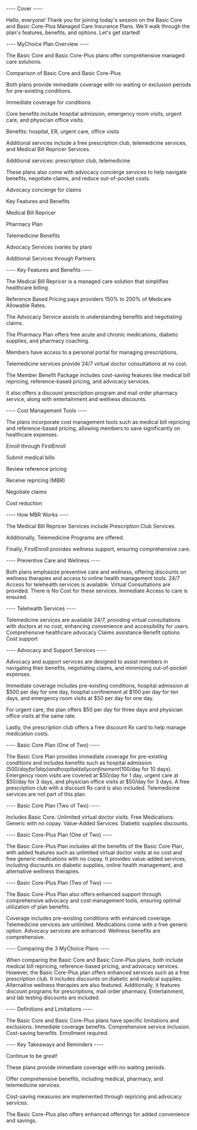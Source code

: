 ---- Cover ----

Hello, everyone!
Thank you for joining today's session on the Basic Core and Basic Core-Plus Managed Care Insurance Plans.
We'll walk through the plan's features, benefits, and options.
Let's get started!

---- MyChoice Plan Overview ----

The Basic Core and Basic Core-Plus plans offer comprehensive managed care solutions.

Comparison of Basic Core and Basic Core-Plus

Both plans provide immediate coverage with no waiting or exclusion periods for pre-existing conditions.

Immediate coverage for conditions

Core benefits include hospital admission, emergency room visits, urgent care, and physician office visits.

Benefits: hospital, ER, urgent care, office visits

Additional services include a free prescription club, telemedicine services, and Medical Bill Repricer Services.

Additional services: prescription club, telemedicine

These plans also come with advocacy concierge services to help navigate benefits, negotiate claims, and reduce out-of-pocket costs.

Advocacy concierge for claims

Key Features and Benefits

Medical Bill Repricer

Pharmacy Plan

Telemedicine Benefits

Advocacy Services (varies by plan)

Additional Services through Partners

---- Key Features and Benefits ----

The Medical Bill Repricer is a managed care solution that simplifies healthcare billing.

Reference Based Pricing pays providers 150% to 200% of Medicare Allowable Rates.

The Advocacy Service assists in understanding benefits and negotiating claims.

The Pharmacy Plan offers free acute and chronic medications, diabetic supplies, and pharmacy coaching.

Members have access to a personal portal for managing prescriptions.

Telemedicine services provide 24/7 virtual doctor consultations at no cost.

The Member Benefit Package includes cost-saving features like medical bill repricing, reference-based pricing, and advocacy services.

It also offers a discount prescription program and mail order pharmacy service, along with entertainment and wellness discounts.

---- Cost Management Tools ----

The plans incorporate cost management tools such as medical bill repricing and reference-based pricing, allowing members to save significantly on healthcare expenses.

Enroll through FirstEnroll

Submit medical bills

Review reference pricing

Receive repricing (MBR)

Negotiate claims

Cost reduction

---- How MBR Works ----

The Medical Bill Repricer Services include Prescription Club Services. 

Additionally, Telemedicine Programs are offered. 

Finally, FirstEnroll provides wellness support, ensuring comprehensive care.

---- Preventive Care and Wellness ----

Both plans emphasize preventive care and wellness, offering discounts on wellness therapies and access to online health management tools.
24/7 Access for telehealth services is available.
Virtual Consultations are provided.
There is No Cost for these services.
Immediate Access to care is ensured.

---- Telehealth Services ----

Telemedicine services are available 24/7, providing virtual consultations with doctors at no cost, enhancing convenience and accessibility for users.
Comprehensive healthcare advocacy
Claims assistance
Benefit options
Cost support

---- Advocacy and Support Services ----

Advocacy and support services are designed to assist members in navigating their benefits, negotiating claims, and minimizing out-of-pocket expenses.

Immediate coverage includes pre-existing conditions, hospital admission at $500 per day for one day, hospital confinement at $100 per day for ten days, and emergency room visits at $50 per day for one day.

For urgent care, the plan offers $50 per day for three days and physician office visits at the same rate.

Lastly, the prescription club offers a free discount Rx card to help manage medication costs.

---- Basic Core Plan (One of Two) ----

The Basic Core Plan provides immediate coverage for pre-existing conditions and includes benefits such as hospital admission ($500/day for 1 day) and hospital daily confinement ($100/day for 10 days).
Emergency room visits are covered at $50/day for 1 day, urgent care at $50/day for 3 days, and physician office visits at $50/day for 3 days.
A free prescription club with a discount Rx card is also included.
Telemedicine services are not part of this plan.

---- Basic Core Plan (Two of Two) ----

Includes Basic Core.
Unlimited virtual doctor visits.
Free Medications.
Generic with no copay.
Value-Added Services.
Diabetic supplies discounts.

---- Basic Core-Plus Plan (One of Two) ----

The Basic Core-Plus Plan includes all the benefits of the Basic Core Plan, with added features such as unlimited virtual doctor visits at no cost and free generic medications with no copay.
It provides value-added services, including discounts on diabetic supplies,
online health management,
and alternative wellness therapies.

---- Basic Core-Plus Plan (Two of Two) ----

The Basic Core-Plus Plan also offers enhanced support through comprehensive advocacy
and cost management tools,
ensuring optimal utilization of plan benefits.

Coverage includes pre-existing conditions with enhanced coverage.
Telemedicine services are unlimited.
Medications come with a free generic option.
Advocacy services are enhanced.
Wellness benefits are comprehensive.

---- Comparing the 3 MyChoice Plans ----

When comparing the Basic Core and Basic Core-Plus plans, both include medical bill repricing, reference-based pricing, and advocacy services.
However, the Basic Core-Plus plan offers enhanced services such as a free prescription club.
It includes discounts on diabetic and medical supplies.
Alternative wellness therapies are also featured.
Additionally, it features discount programs for prescriptions, mail order pharmacy.
Entertainment, and lab testing discounts are included.

---- Definitions and Limitations ----

The Basic Core and Basic Core-Plus plans have specific limitations and exclusions.
Immediate coverage benefits.
Comprehensive service inclusion.
Cost-saving benefits. 
Enrollment required.

---- Key Takeaways and Reminders ----

Continue to be great!

These plans provide immediate coverage with no waiting periods.

Offer comprehensive benefits, including medical, pharmacy, and telemedicine services.

Cost-saving measures are implemented through repricing and advocacy services.

The Basic Core-Plus plan offers enhanced offerings for added convenience and savings.